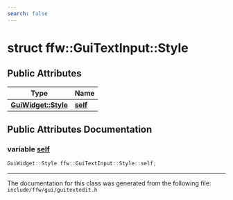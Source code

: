 ```yaml
---
search: false
---
```


# struct ffw::GuiTextInput::Style

## Public Attributes

|Type|Name|
|-----|-----|
|**[GuiWidget::Style](structffw_1_1_gui_widget_1_1_style.md)**|[**self**](structffw_1_1_gui_text_input_1_1_style.md#1ae1cc40c71b61bf641991a1b9684a9db0)|


## Public Attributes Documentation

### variable <a id="1ae1cc40c71b61bf641991a1b9684a9db0" href="#1ae1cc40c71b61bf641991a1b9684a9db0">self</a>

```cpp
GuiWidget::Style ffw::GuiTextInput::Style::self;
```





----------------------------------------
The documentation for this class was generated from the following file: `include/ffw/gui/guitextedit.h`
